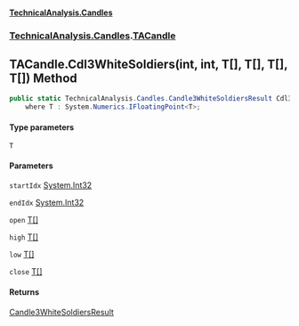 #### [TechnicalAnalysis.Candles](TechnicalAnalysis.Candles.md 'TechnicalAnalysis.Candles')
### [TechnicalAnalysis.Candles](TechnicalAnalysis.Candles.md#TechnicalAnalysis.Candles 'TechnicalAnalysis.Candles').[TACandle](TACandle.md 'TechnicalAnalysis.Candles.TACandle')

## TACandle.Cdl3WhiteSoldiers<T>(int, int, T[], T[], T[], T[]) Method

```csharp
public static TechnicalAnalysis.Candles.Candle3WhiteSoldiersResult Cdl3WhiteSoldiers<T>(int startIdx, int endIdx, T[] open, T[] high, T[] low, T[] close)
    where T : System.Numerics.IFloatingPoint<T>;
```
#### Type parameters

<a name='TechnicalAnalysis.Candles.TACandle.Cdl3WhiteSoldiers_T_(int,int,T[],T[],T[],T[]).T'></a>

`T`
#### Parameters

<a name='TechnicalAnalysis.Candles.TACandle.Cdl3WhiteSoldiers_T_(int,int,T[],T[],T[],T[]).startIdx'></a>

`startIdx` [System.Int32](https://docs.microsoft.com/en-us/dotnet/api/System.Int32 'System.Int32')

<a name='TechnicalAnalysis.Candles.TACandle.Cdl3WhiteSoldiers_T_(int,int,T[],T[],T[],T[]).endIdx'></a>

`endIdx` [System.Int32](https://docs.microsoft.com/en-us/dotnet/api/System.Int32 'System.Int32')

<a name='TechnicalAnalysis.Candles.TACandle.Cdl3WhiteSoldiers_T_(int,int,T[],T[],T[],T[]).open'></a>

`open` [T](TACandle.Cdl3WhiteSoldiers_T_(int,int,T[],T[],T[],T[]).md#TechnicalAnalysis.Candles.TACandle.Cdl3WhiteSoldiers_T_(int,int,T[],T[],T[],T[]).T 'TechnicalAnalysis.Candles.TACandle.Cdl3WhiteSoldiers<T>(int, int, T[], T[], T[], T[]).T')[[]](https://docs.microsoft.com/en-us/dotnet/api/System.Array 'System.Array')

<a name='TechnicalAnalysis.Candles.TACandle.Cdl3WhiteSoldiers_T_(int,int,T[],T[],T[],T[]).high'></a>

`high` [T](TACandle.Cdl3WhiteSoldiers_T_(int,int,T[],T[],T[],T[]).md#TechnicalAnalysis.Candles.TACandle.Cdl3WhiteSoldiers_T_(int,int,T[],T[],T[],T[]).T 'TechnicalAnalysis.Candles.TACandle.Cdl3WhiteSoldiers<T>(int, int, T[], T[], T[], T[]).T')[[]](https://docs.microsoft.com/en-us/dotnet/api/System.Array 'System.Array')

<a name='TechnicalAnalysis.Candles.TACandle.Cdl3WhiteSoldiers_T_(int,int,T[],T[],T[],T[]).low'></a>

`low` [T](TACandle.Cdl3WhiteSoldiers_T_(int,int,T[],T[],T[],T[]).md#TechnicalAnalysis.Candles.TACandle.Cdl3WhiteSoldiers_T_(int,int,T[],T[],T[],T[]).T 'TechnicalAnalysis.Candles.TACandle.Cdl3WhiteSoldiers<T>(int, int, T[], T[], T[], T[]).T')[[]](https://docs.microsoft.com/en-us/dotnet/api/System.Array 'System.Array')

<a name='TechnicalAnalysis.Candles.TACandle.Cdl3WhiteSoldiers_T_(int,int,T[],T[],T[],T[]).close'></a>

`close` [T](TACandle.Cdl3WhiteSoldiers_T_(int,int,T[],T[],T[],T[]).md#TechnicalAnalysis.Candles.TACandle.Cdl3WhiteSoldiers_T_(int,int,T[],T[],T[],T[]).T 'TechnicalAnalysis.Candles.TACandle.Cdl3WhiteSoldiers<T>(int, int, T[], T[], T[], T[]).T')[[]](https://docs.microsoft.com/en-us/dotnet/api/System.Array 'System.Array')

#### Returns
[Candle3WhiteSoldiersResult](Candle3WhiteSoldiersResult.md 'TechnicalAnalysis.Candles.Candle3WhiteSoldiersResult')